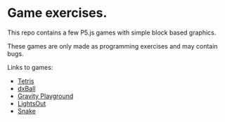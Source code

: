 # Game exercises.
This repo contains a few P5.js games with simple block based graphics.

These games are only made as programming exercises and may contain bugs.

Links to games:

- [Tetris](https://petternr.github.io/BlockGames/Tetris/tetris.html)
- [dxBall](https://petternr.github.io/BlockGames/dxBall/dxBall.html)
- [Gravity Playground](https://petternr.github.io/BlockGames/gravityPlayground/gp.html)
- [LightsOut](https://petternr.github.io/BlockGames/LightsOut/LightsOff.html)
- [Snake](https://petternr.github.io/BlockGames/Snek/index.html)
